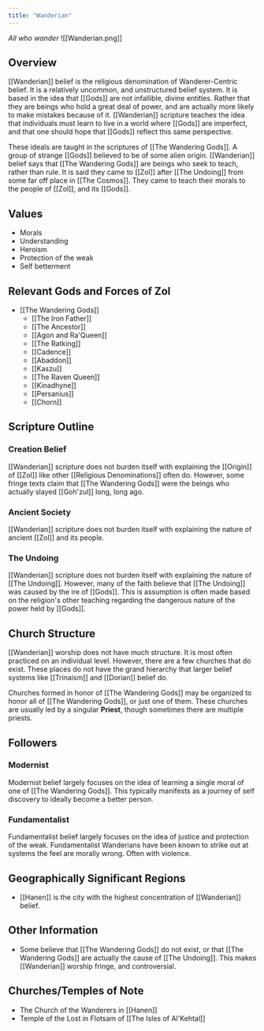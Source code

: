 ```yaml
---
title: "Wanderian"
---
```

*All who wander*
![[Wanderian.png]]

## Overview
[[Wanderian]] belief is the religious denomination of Wanderer-Centric belief. It is a relatively uncommon, and unstructured belief system. It is based in the idea that [[Gods]] are not infallible, divine entitles. Rather that they are beings who hold a great deal of power, and are actually more likely to make mistakes because of it. [[Wanderian]] scripture teaches the idea that individuals must learn to live in a world where [[Gods]] are imperfect, and that one should hope that [[Gods]] reflect this same perspective.

These ideals are taught in the scriptures of [[The Wandering Gods]]. A group of strange [[Gods]] believed to be of some alien origin. [[Wanderian]] belief says that [[The Wandering Gods]] are beings who seek to teach, rather than rule. It is said they came to [[Zol]] after [[The Undoing]] from some far off place in [[The Cosmos]]. They came to teach their morals to the people of [[Zol]], and its [[Gods]].

## Values
- Morals
- Understanding
- Heroism
- Protection of the weak
- Self betterment

## Relevant Gods and Forces of Zol
- [[The Wandering Gods]]
	- [[The Iron Father]]
	- [[The Ancestor]]
	- [[Agon and Ra'Queen]]
	- [[The Ratking]]
	- [[Cadence]]
	- [[Abaddon]]
	- [[Kaszu]]
	- [[The Raven Queen]]
	- [[Kinadhyne]]
	- [[Persanius]]
	- [[Chorn]]

## Scripture Outline
### Creation Belief
[[Wanderian]] scripture does not burden itself with explaining the [[Origin]] of [[Zol]] like other [[Religious Denominations]] often do. However, some fringe texts claim that [[The Wandering Gods]] were the beings who actually slayed [[Goh'zul]] long, long ago.

### Ancient Society
[[Wanderian]] scripture does not burden itself with explaining the nature of ancient [[Zol]] and its people.

### The Undoing
[[Wanderian]] scripture does not burden itself with explaining the nature of [[The Undoing]]. However, many of the faith believe that [[The Undoing]] was caused by the ire of [[Gods]]. This is assumption is often made based on the religion's other teaching regarding the dangerous nature of the power held by [[Gods]].

## Church Structure
[[Wanderian]] worship does not have much structure. It is most often practiced on an individual level. However, there are a few churches that do exist. These places do not have the grand hierarchy that larger belief systems like [[Trinaism]] and [[Dorian]] belief do.

Churches formed in honor of [[The Wandering Gods]] may be organized to honor all of [[The Wandering Gods]], or just one of them. These churches are usually led by a singular **Priest**, though sometimes there are multiple priests.

## Followers
### Modernist
Modernist belief largely focuses on the idea of learning a single moral of one of [[The Wandering Gods]]. This typically manifests as a journey of self discovery to ideally become a better person.

### Fundamentalist
Fundamentalist belief largely focuses on the idea of justice and protection of the weak. Fundamentalist Wanderians have been known to strike out at systems the feel are morally wrong. Often with violence. 

## Geographically Significant Regions
- [[Hanen]] is the city with the highest concentration of [[Wanderian]] belief.

## Other Information
- Some believe that [[The Wandering Gods]] do not exist, or that [[The Wandering Gods]] are actually the cause of [[The Undoing]]. This makes [[Wanderian]] worship fringe, and controversial.

## Churches/Temples of Note
- The Church of the Wanderers in [[Hanen]]
- Temple of the Lost in Flotsam of [[The Isles of Al'Kehtal]]